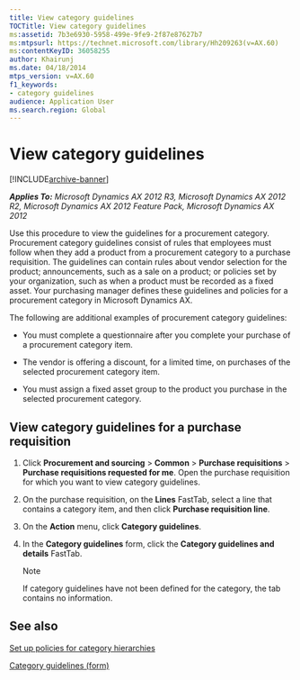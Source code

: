 ```yaml
---
title: View category guidelines
TOCTitle: View category guidelines
ms:assetid: 7b3e6930-5958-499e-9fe9-2f87e87627b7
ms:mtpsurl: https://technet.microsoft.com/library/Hh209263(v=AX.60)
ms:contentKeyID: 36058255
author: Khairunj
ms.date: 04/18/2014
mtps_version: v=AX.60
f1_keywords:
- category guidelines
audience: Application User
ms.search.region: Global
---
```


# View category guidelines 


[!INCLUDE[archive-banner](includes/archive-banner.md)]


_**Applies To:** Microsoft Dynamics AX 2012 R3, Microsoft Dynamics AX 2012 R2, Microsoft Dynamics AX 2012 Feature Pack, Microsoft Dynamics AX 2012_

Use this procedure to view the guidelines for a procurement category. Procurement category guidelines consist of rules that employees must follow when they add a product from a procurement category to a purchase requisition. The guidelines can contain rules about vendor selection for the product; announcements, such as a sale on a product; or policies set by your organization, such as when a product must be recorded as a fixed asset. Your purchasing manager defines these guidelines and policies for a procurement category in Microsoft Dynamics AX.

The following are additional examples of procurement category guidelines:

  - You must complete a questionnaire after you complete your purchase of a procurement category item.

  - The vendor is offering a discount, for a limited time, on purchases of the selected procurement category item.

  - You must assign a fixed asset group to the product you purchase in the selected procurement category.

## View category guidelines for a purchase requisition

1.  Click **Procurement and sourcing** \> **Common** \> **Purchase requisitions** \> **Purchase requisitions requested for me**. Open the purchase requisition for which you want to view category guidelines.

2.  On the purchase requisition, on the **Lines** FastTab, select a line that contains a category item, and then click **Purchase requisition line**.

3.  On the **Action** menu, click **Category guidelines**.

4.  In the **Category guidelines** form, click the **Category guidelines and details** FastTab.
    

    > [!NOTE]
    > <P>If category guidelines have not been defined for the category, the tab contains no information.</P>



## See also

[Set up policies for category hierarchies](set-up-policies-for-category-hierarchies.md)

[Category guidelines (form)](https://technet.microsoft.com/library/hh208977\(v=ax.60\))

  



